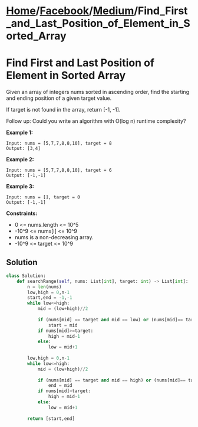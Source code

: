 # [Home](./../../..)/[Facebook](./../..)/[Medium](./..)/Find_First_and_Last_Position_of_Element_in_Sorted_Array
<h1>Find First and Last Position of Element in Sorted Array</h1>

<p>
Given an array of integers nums sorted in ascending order, find the starting and ending position of a given target value.

If target is not found in the array, return [-1, -1].

Follow up: Could you write an algorithm with O(log n) runtime complexity?

</p>

<b>Example 1:</b>

    Input: nums = [5,7,7,8,8,10], target = 8
    Output: [3,4]
    
<b>Example 2:</b>

    Input: nums = [5,7,7,8,8,10], target = 6
    Output: [-1,-1]
    
<b>Example 3:</b>

    Input: nums = [], target = 0
    Output: [-1,-1]

<b>Constraints:</b>

- 0 <= nums.length <= 10^5
- -10^9 <= nums[i] <= 10^9
- nums is a non-decreasing array.
- -10^9 <= target <= 10^9

<h2>Solution</h2>

```python
class Solution:
    def searchRange(self, nums: List[int], target: int) -> List[int]:
        n = len(nums)
        low,high = 0,n-1
        start,end = -1,-1
        while low<=high:
            mid = (low+high)//2
            
            if (nums[mid] == target and mid == low) or (nums[mid]== target and nums[mid-1]< target):
                start = mid
            if nums[mid]>=target:
                high = mid-1
            else:
                low = mid+1
        
        low,high = 0,n-1
        while low<=high:
            mid = (low+high)//2
            
            if (nums[mid] == target and mid == high) or (nums[mid]== target and nums[mid+1] > target):
                end = mid
            if nums[mid]>target:
                high = mid-1
            else:
                low = mid+1
        
        return [start,end]
```
